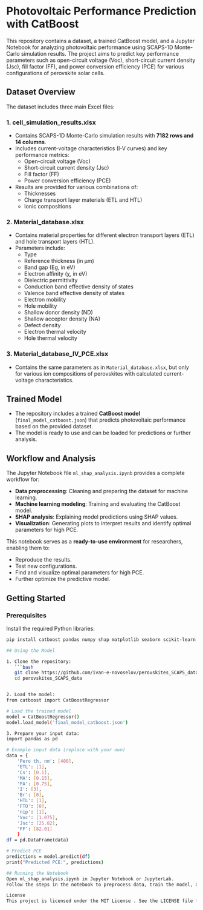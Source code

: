 # Photovoltaic Performance Prediction with CatBoost

This repository contains a dataset, a trained CatBoost model, and a Jupyter Notebook for analyzing photovoltaic performance using SCAPS-1D Monte-Carlo simulation results. The project aims to predict key performance parameters such as open-circuit voltage (Voc), short-circuit current density (Jsc), fill factor (FF), and power conversion efficiency (PCE) for various configurations of perovskite solar cells.

## Dataset Overview

The dataset includes three main Excel files:

### 1. **cell_simulation_results.xlsx**
- Contains SCAPS-1D Monte-Carlo simulation results with **7182 rows and 14 columns**.
- Includes current-voltage characteristics (I-V curves) and key performance metrics:
  - Open-circuit voltage (Voc)
  - Short-circuit current density (Jsc)
  - Fill factor (FF)
  - Power conversion efficiency (PCE)
- Results are provided for various combinations of:
  - Thicknesses
  - Charge transport layer materials (ETL and HTL)
  - Ionic compositions

### 2. **Material_database.xlsx**
- Contains material properties for different electron transport layers (ETL) and hole transport layers (HTL).
- Parameters include:
  - Type
  - Reference thickness (in μm)
  - Band gap (Eg, in eV)
  - Electron affinity (χ, in eV)
  - Dielectric permittivity
  - Conduction band effective density of states
  - Valence band effective density of states
  - Electron mobility
  - Hole mobility
  - Shallow donor density (ND)
  - Shallow acceptor density (NA)
  - Defect density
  - Electron thermal velocity
  - Hole thermal velocity

### 3. **Material_database_IV_PCE.xlsx**
- Contains the same parameters as in `Material_database.xlsx`, but only for various ion compositions of perovskites with calculated current-voltage characteristics.

## Trained Model

- The repository includes a trained **CatBoost model** (`final_model_catboost.json`) that predicts photovoltaic performance based on the provided dataset.
- The model is ready to use and can be loaded for predictions or further analysis.

## Workflow and Analysis

The Jupyter Notebook file `ml_shap_analysis.ipynb` provides a complete workflow for:
- **Data preprocessing**: Cleaning and preparing the dataset for machine learning.
- **Machine learning modeling**: Training and evaluating the CatBoost model.
- **SHAP analysis**: Explaining model predictions using SHAP values.
- **Visualization**: Generating plots to interpret results and identify optimal parameters for high PCE.

This notebook serves as a **ready-to-use environment** for researchers, enabling them to:
- Reproduce the results.
- Test new configurations.
- Find and visualize optimal parameters for high PCE.
- Further optimize the predictive model.

## Getting Started

### Prerequisites

Install the required Python libraries:

```bash
pip install catboost pandas numpy shap matplotlib seaborn scikit-learn openpyxl

## Using the Model

1. Clone the repository:
   ```bash
   git clone https://github.com/ivan-e-novoselov/perovskites_SCAPS_data.git
   cd perovskites_SCAPS_data


2. Load the model:
from catboost import CatBoostRegressor

# Load the trained model
model = CatBoostRegressor()
model.load_model('final_model_catboost.json')

3. Prepare your input data:
import pandas as pd

# Example input data (replace with your own)
data = {
    'Pero th, nm': [400],
    'ETL': [1],
    'Cs': [0.1],
    'MA': [0.15],
    'FA': [0.75],
    'I': [3],
    'Br': [0], 
    'HTL': [1],
    'FTO': [0],
    'nip': [1],
    'Voc': [1.075],
    'Jsc': [25.82],
    'FF': [82.01]
    }
df = pd.DataFrame(data)

# Predict PCE
predictions = model.predict(df)
print("Predicted PCE:", predictions)

## Running the Notebook
Open ml_shap_analysis.ipynb in Jupyter Notebook or JupyterLab.
Follow the steps in the notebook to preprocess data, train the model, and analyze results using SHAP.

License
This project is licensed under the MIT License . See the LICENSE file for more details.